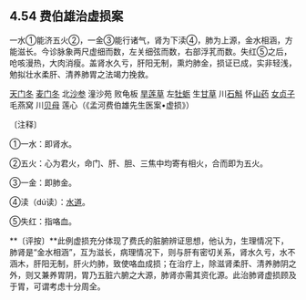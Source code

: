 ## 4.54 费伯雄治虚损案

一水①能济五火②，一金③能行诸气，肾为下渎④，肺为上源，金水相涵，方能滋长。今诊脉象两尺虚细而数，左关细弦而数，右部浮芤而数。失红⑤之后，呛咳漫热，大肉消瘦。盖肾水久亏，肝阳无制，熏灼肺金，损证已成，实非轻浅，勉拟壮水柔肝、清养肺胃之法竭力挽救。

[天门冬](https://www.gmzyjc.com/read/bc/bc17-0.4.3.0.0.md) [麦门冬](https://www.gmzyjc.com/read/bc/bc17-0.4.2.0.0.md) 北[沙参](https://www.gmzyjc.com/read/bc/bc17-0.4.1.0.0.md) 潼沙苑 败龟板 [旱莲草](https://www.gmzyjc.com/read/bc/bc17-0.4.9.0.0.md) 左[牡蛎](https://www.gmzyjc.com/read/bc/bc09-0.1.5.0.0.md) 生[甘草](https://www.gmzyjc.com/read/bc/bc17-0.1.8.0.0.md) 川[石斛](https://www.gmzyjc.com/read/bc/bc17-0.4.4.0.0.md) 怀[山药](https://www.gmzyjc.com/read/bc/bc17-0.1.6.0.0.md) [女贞子](https://www.gmzyjc.com/read/bc/bc17-0.4.10.0.0.md) 毛燕窝 川[贝母](https://www.gmzyjc.com/read/bc/bc16-0.2.3.0.0.md) 莲心（《孟河费伯雄先生医案•虚损》）

〔注释〕

①一水：即肾水。

②五火：心为君火，命门、肝、胆、三焦中均寄有相火，合而即为五火。

③一金：即肺金。

④渎（dú读）：[水道](https://www.gmzyjc.com/read/zjs/zjs3.1.1-3-0.1.3.3.28.md)。

⑤失红：指咯血。

**〔评按〕**此例虚损充分体现了费氏的脏腑辨证思想，他认为，生理情况下，肺肾是“金水相涵”，互为滋长，病理情况下，则与肝有密切关系，肾水久亏，水不涵木，肝阳无制，肝火灼肺，致使咯血成损；在治疗上，除滋肾柔肝、清养肺阴之外，则又兼养胃阴，胃乃五脏六腑之大源，肺肾亦需其资化源。此治肺肾虚损顾及于胃，可谓考虑十分周全。

